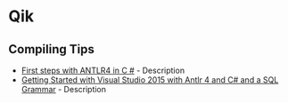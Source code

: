 # Qik

## Compiling Tips

- [First steps with ANTLR4 in C #](http://franckgaspoz.fr/en/first-steps-with-antlr4-in-csharp/) - Description
- [Getting Started with Visual Studio 2015 with Antlr 4 and C# and a SQL Grammar](https://fullboarllc.com/getting-started-with-visual-studio-2015-antlr4-c-and-a-sql-grammar/) - Description

